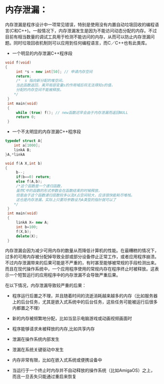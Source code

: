 # 内存泄漏：

内存泄漏是程序设计中一项常见错误，特别是使用没有内置自动垃圾回收的编程语言(C和C++)。一般情况下，内存泄漏发生是因为不能访问动态分配的内存。不过目前有相当数量的调试工具用于检测不能访问的内存，从而可以防止内存泄漏问题。同时垃圾回收机制则可以应用到任何编程语言，而C／C++也有此类库。

- 一个明显的内存泄漏C++程序段

```c++
void f(void)
{
     int *s = new int[50]; // 申请内存空间 
     return; 
     /*  s 指向新分配的堆空间。
     当此函数返回，离开局部变量s的作用域后将无法得知s的值，
     分配的内存空间不能被释放。
    */
 }
 int main(void)
 {
     while (true) f(); // new函数迟早会由于内存泄漏而返回NULL
     return 0;
 }

```

- 一个不太明显的内存泄漏C++程序段

```c++
typedef struct A{
    int a[1000];
    linkA B;
}A,*linkA

void f(A X,int b)
{
     b--;
     if(b==0) return;
     else f(A,b);
     /*这个函数是一个递归函数，
     虽然C中的函数的形式参数会在函数结束的时候释放，
     但是由于这个函数递归层数较多以及X占空间较大，应该很快能耗尽堆栈。
     这也是内存泄漏，实际上只要将参数设为A类型的指针就可以了
    */
 }
 int main(void)
 {
     linkA X= new A;
     int b=100;
     f(X,b);
     delete(X); 
 }

```

内存泄漏会因为减少可用内存的数量从而降低计算机的性能。在最糟糕的情况下，过多的可用内存被分配掉导致全部或部分设备停止正常工作，或者应用程序崩溃。不过内存泄漏带来的后果可能是不严重的，有时甚至能够被常规的手段检测出来。而且在现代操作系统中，一个应用程序使用的常规内存在程序终止时被释放。这表示一个短暂运行的应用程序中的内存泄漏不会导致严重后果。

在以下情况，内存泄漏导致较严重的后果：

- 程序运行后置之不理，并且随着时间的流逝消耗越来越多的内存（比如服务器上的后台任务，尤其是嵌入式系统中的后台任务，这些任务可能被运行后很多内都置之不理）

- 新的内存被频繁地分配，比如当显示电脑游戏或动画视频画面时

- 程序能够请求未被释放的内存,比如共享内存

- 泄漏在操作系统内部发生

- 泄漏在系统关键驱动中发生

- 内存非常有限，比如在嵌入式系统或便携设备中

- 当运行于一个终止时内存并不自动释放的操作系统（比如AmigaOS）之上，而且一旦丢失只能通过重启来恢复

